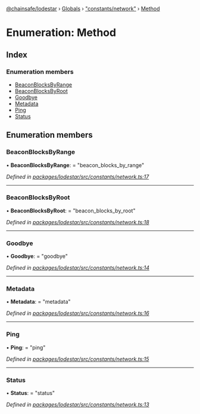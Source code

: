 [@chainsafe/lodestar](../README.md) › [Globals](../globals.md) › ["constants/network"](../modules/_constants_network_.md) › [Method](_constants_network_.method.md)

# Enumeration: Method

## Index

### Enumeration members

* [BeaconBlocksByRange](_constants_network_.method.md#beaconblocksbyrange)
* [BeaconBlocksByRoot](_constants_network_.method.md#beaconblocksbyroot)
* [Goodbye](_constants_network_.method.md#goodbye)
* [Metadata](_constants_network_.method.md#metadata)
* [Ping](_constants_network_.method.md#ping)
* [Status](_constants_network_.method.md#status)

## Enumeration members

###  BeaconBlocksByRange

• **BeaconBlocksByRange**: = "beacon_blocks_by_range"

*Defined in [packages/lodestar/src/constants/network.ts:17](https://github.com/ChainSafe/lodestar/blob/e23248925/packages/lodestar/src/constants/network.ts#L17)*

___

###  BeaconBlocksByRoot

• **BeaconBlocksByRoot**: = "beacon_blocks_by_root"

*Defined in [packages/lodestar/src/constants/network.ts:18](https://github.com/ChainSafe/lodestar/blob/e23248925/packages/lodestar/src/constants/network.ts#L18)*

___

###  Goodbye

• **Goodbye**: = "goodbye"

*Defined in [packages/lodestar/src/constants/network.ts:14](https://github.com/ChainSafe/lodestar/blob/e23248925/packages/lodestar/src/constants/network.ts#L14)*

___

###  Metadata

• **Metadata**: = "metadata"

*Defined in [packages/lodestar/src/constants/network.ts:16](https://github.com/ChainSafe/lodestar/blob/e23248925/packages/lodestar/src/constants/network.ts#L16)*

___

###  Ping

• **Ping**: = "ping"

*Defined in [packages/lodestar/src/constants/network.ts:15](https://github.com/ChainSafe/lodestar/blob/e23248925/packages/lodestar/src/constants/network.ts#L15)*

___

###  Status

• **Status**: = "status"

*Defined in [packages/lodestar/src/constants/network.ts:13](https://github.com/ChainSafe/lodestar/blob/e23248925/packages/lodestar/src/constants/network.ts#L13)*
